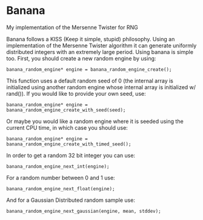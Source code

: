 # Banana
My implementation of the Mersenne Twister for RNG

Banana follows a KISS (Keep it simple, stupid) philosophy. Using an implementation of the Mersenne Twister algorithm it
can generate uniformly distributed integers with an extremely large period. Using banana is simple too. First, you should
create a new random engine by using:

    banana_random_engine* engine = banana_random_engine_create();
 
This function uses a default random seed of 0 (the internal array is initialized using another random engine whose internal array is initialized w/ rand()).
If you would like to provide your own seed, use:

    banana_random_engine* engine = banana_random_engine_create_with_seed(seed);
  
 Or maybe you would like a random engine where it is seeded using the current CPU time, in which case you should use:
 
    banana_random_engine* engine = banana_random_engine_create_with_timed_seed();
  
 In order to get a random 32 bit integer you can use:
    
    banana_random_engine_next_int(engine);
    
For a random number between 0 and 1 use:

    banana_random_engine_next_float(engine);
    
And for a Gaussian Distributed random sample use:

    banana_random_engine_next_gaussian(engine, mean, stddev);
